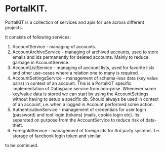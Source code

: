 PortalKIT.
=========

PortalKIT is a collection of services and apis for use across different projects.

It consists of following services:

1. AccountService - managing of accounts.
2. AccountArchiveService - managing of archived accounts, used to store emails and ids permanently for deleted accounts. Mainly to reduce garbage in AccountService.
3. AccountListService - managing of account lists, used for favorite lists and other use-cases where a relation one to many is required.
4. AccountSettingsService - management of schema-less data (key value pairs) in context of an account. This is a PortalKIT specific implementation of Dataspace service from ano-prise. Whenever some key/value data is stored we can start by using the AccountSettings without having to setup a specific db. Should always be used in context of an account, i.e. when a logged in Account performed some action.
5. AuthenticationService - management of credentials for user login (password) and tool login (tokens) (mails, cookie login etc). Its separated on purpose from the AccountService to reduce risk of data-theft. 
6. ForeignIdService - management of foreign ids for 3rd party systems. I.e. storage of facebook login token and similar.

to be continued.